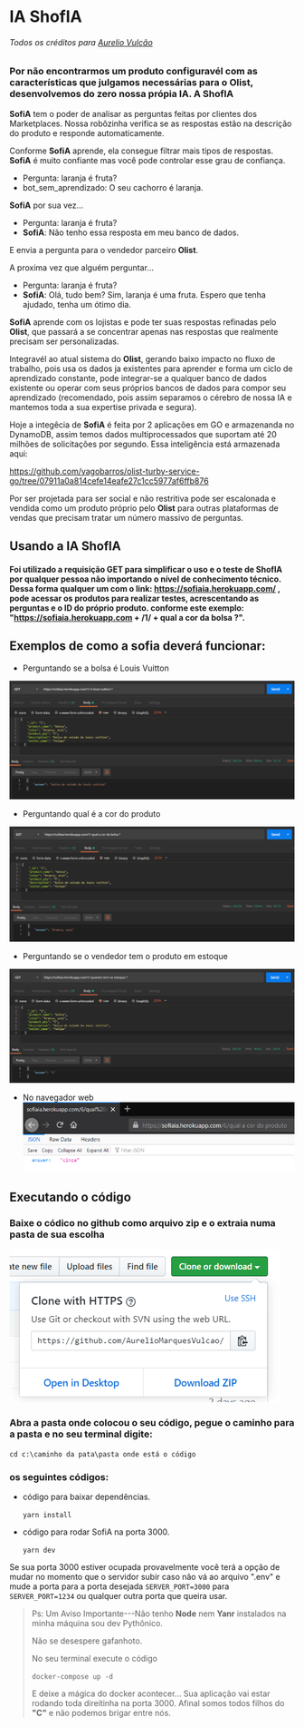 # IA ShofIA

###### Todos os créditos para [Aurelio Vulcão](https://github.com/AurelioMarquesVulcao)

### Por não encontrarmos um produto configuravél com as características que julgamos necessárias para o **Olist**, desenvolvemos do zero nossa própia IA. A **ShofIA**

**SofiA** tem o poder de analisar as perguntas feitas por clientes dos Marketplaces. Nossa robôzinha verifica se as respostas estão na descrição do produto e responde automaticamente.

Conforme **SofiA** aprende, ela consegue filtrar mais tipos de respostas. **SofiA** é muito confiante mas você pode controlar esse grau de confiança.

* Pergunta: laranja é fruta?
* bot_sem_aprendizado: O seu cachorro é laranja.

**SofiA** por sua vez...

* Pergunta: laranja é fruta?
* **SofiA**: Não tenho essa resposta em meu banco de dados.

E envia a pergunta para o vendedor parceiro **Olist**.

A proxima vez que alguém perguntar...

* Pergunta: laranja é fruta?
* **SofiA**: Olá, tudo bem? Sim, laranja é uma fruta. Espero que tenha ajudado, tenha um ótimo dia.

**SofiA** aprende com os lojistas e pode ter suas respostas refinadas pelo **Olist**, que passará a se concentrar apenas nas respostas que realmente precisam ser personalizadas. 

Integravél ao atual sistema do **Olist**, gerando baixo impacto no fluxo de trabalho, pois usa os dados ja existentes para aprender e forma um ciclo de aprendizado constante, pode integrar-se a qualquer banco de dados existente ou operar com seus próprios bancos de dados para compor seu aprendizado (recomendado, pois assim separamos o cérebro de nossa IA e mantemos toda a sua expertise privada e segura).

Hoje a integêcia de **SofiA** é feita por 2 aplicações em GO e armazenanda no DynamoDB, assim temos dados multiprocessados que suportam até 20 milhões de solicitações por segundo. Essa inteligência está armazenada aqui:

https://github.com/yagobarros/olist-turby-service-go/tree/07911a0a814cefe14eafe27c1cc5977af6ffb876

Por ser projetada para ser social e não restritiva pode ser escalonada e vendida como um produto próprio pelo **Olist** para outras plataformas de vendas que precisam tratar um número massivo de perguntas.

## Usando a IA ShofIA

#### Foi utilizado a requisição GET para simplificar o uso e o teste de ShofIA por qualquer pessoa não importando o nível de conhecimento técnico. Dessa forma qualquer um com o link: https://sofiaia.herokuapp.com/ , pode acessar os produtos para realizar testes, acrescentando as perguntas e o ID do próprio produto. conforme este exemplo: "https://sofiaia.herokuapp.com + /1/ + qual a cor da bolsa ?".

## Exemplos de como a sofia deverá funcionar:

* Perguntando se a bolsa é Louis Vuitton

![teste01](https://github.com/AurelioMarquesVulcao/Sofia/blob/master/src/asset/images/teste%2001.PNG?raw=true)

* Perguntando qual é a cor do produto

![teste02](https://github.com/AurelioMarquesVulcao/Sofia/blob/master/src/asset/images/teste%2002.PNG?raw=true)

* Perguntando se o vendedor tem o produto em estoque

![teste03](https://github.com/AurelioMarquesVulcao/Sofia/blob/master/src/asset/images/teste%2003.PNG?raw=true)

* No navegador web
![teste04](https://github.com/AurelioMarquesVulcao/Sofia/blob/master/src/asset/images/teste04.PNG?raw=true)

## Executando o código

### Baixe o códico no github como arquivo zip e o extraia numa pasta de sua escolha

![executar01](https://github.com/AurelioMarquesVulcao/Sofia/blob/master/src/asset/images/executar01.PNG?raw=true)

### Abra a pasta onde colocou o seu código, pegue o caminho para a pasta e no seu terminal digite:

``cd c:\caminho da pata\pasta onde está o código``

### os seguintes códigos:

* código para baixar dependências.
    
    ``yarn install``

* código para rodar SofiA na porta 3000.
    
    ``yarn dev``

Se sua porta 3000 estiver ocupada provavelmente você terá a opção de mudar no momento que o servidor subir caso não vá ao arquivo ".env" e mude a porta para a porta desejada ``SERVER_PORT=3000``  para  ``SERVER_PORT=1234``  ou qualquer outra porta que queira usar.

> Ps: Um Aviso Importante---Não tenho **Node** nem **Yanr** instalados na minha máquina sou dev Pythônico.
>
> Não se desespere gafanhoto.
>
> No seu terminal execute o código 
>
> ``docker-compose up -d``
>
> E deixe a mágica do docker acontecer... Sua aplicação vai estar rodando toda direitinha na porta 3000. Afinal somos todos filhos do **"C"** e não podemos brigar entre nós.
